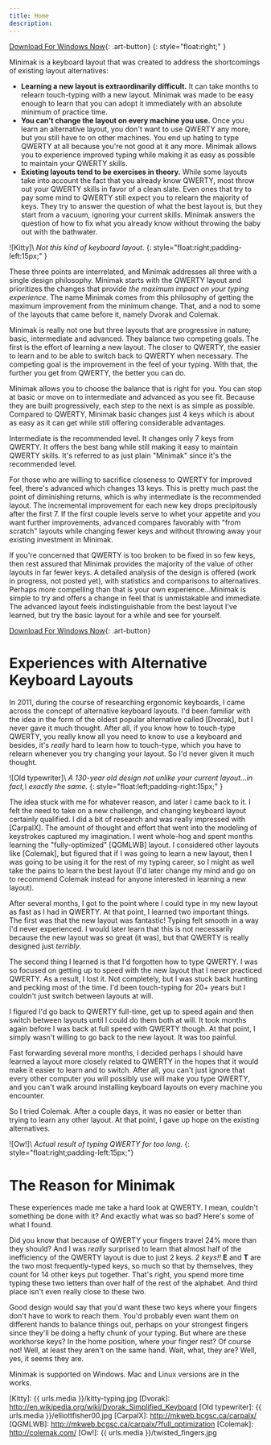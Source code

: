 ```yaml
---
title: Home
description:
---
```


[Download For Windows Now]{: .art-button}
{: style="float:right;" }

Minimak is a keyboard layout that was created to address the
shortcomings of existing layout alternatives:

- __Learning a new layout is extraordinarily difficult.__  It can take
  months to relearn touch-typing with a new layout.  Minimak was made to
  be easy enough to learn that you can adopt it immediately with an
  absolute minimum of practice time. 
- __You can't change the layout on every machine you use.__  Once you
  learn an alternative layout, you don't want to use QWERTY any more,
  but you still have to on other machines.  You end up hating to type
  QWERTY at all because you're not good at it any more.  Minimak allows
  you to experience improved typing while making it as easy as possible
  to maintain your QWERTY skills.
- __Existing layouts tend to be exercises in theory.__  While some
  layouts take into account the fact that you already know QWERTY, most
  throw out your QWERTY skills in favor of a clean slate.  Even ones
  that try to pay some mind to QWERTY still expect you to relearn the
  majority of keys.  They try to answer the question of what the best
  layout is, but they start from a vacuum, ignoring your current skills.
  Minimak answers the question of how to fix what you already know
  without throwing the baby out with the bathwater.

![Kitty]\\
_Not this kind of keyboard layout._
{: style="float:right;padding-left:15px;" }

These three points are interrelated, and Minimak addresses all three
with a single design philosophy.  Minimak starts with the QWERTY layout
and prioritizes the changes that provide _the maximum impact on your
typing experience_.  The name Minimak comes from this philosophy of
getting the maximum improvement from the minimum change.  That, and a
nod to some of the layouts that came before it, namely Dvorak and
Colemak.

Minimak is really not one but three layouts that are progressive in
nature; basic, intermediate and advanced.  They balance two competing
goals.  The first is the effort of learning a new layout.  The closer to
QWERTY, the easier to learn and to be able to switch back to QWERTY when
necessary.  The competing goal is the improvement in the feel of your
typing.  With that, the further you get from QWERTY, the better you can
do.

Minimak allows you to choose the balance that is right for you.  You can
stop at basic or move on to intermediate and advanced as you see fit.
Because they are built progressively, each step to the next is as simple
as possible.  Compared to QWERTY, Minimak basic changes just 4 keys
which is about as easy as it can get while still offering considerable
advantages.

Intermediate is the recommended level.  It changes only 7 keys from
QWERTY.  It offers the best bang while still making it easy to maintain
QWERTY skills.  It's referred to as just plain "Minimak" since it's the
recommended level.

For those who are willing to sacrifice closeness to QWERTY for improved
feel, there's advanced which changes 13 keys.  This is pretty much past
the point of diminishing returns, which is why intermediate is the
recommended layout.  The incremental improvement for each new key drops
precipitously after the first 7.  If the first couple levels serve to
whet your appetite and you want further improvements, advanced
compares favorably with "from scratch" layouts while changing fewer keys
and without throwing away your existing investment in Minimak.

If you're concerned that QWERTY is too broken to be fixed in so few
keys, then rest assured that Minimak provides the majority of the value
of other layouts in far fewer keys.  A detailed analysis of the design
is offered (work in progress, not posted yet), with statistics and
comparisons to alternatives.  Perhaps more compelling than that is your
own experience...Minimak is simple to try and offers a change in feel
that is unmistakable and immediate.  The advanced layout feels
indistinguishable from the best layout I've learned, but try the basic
layout for a while and see for yourself.

[Download For Windows Now]{: .art-button}

Experiences with Alternative Keyboard Layouts
=============================================

In 2011, during the course of researching ergonomic keyboards, I came
across the concept of alternative keyboard layouts.  I'd been familiar
with the idea in the form of the oldest popular alternative called
[Dvorak], but I never gave it much thought.  After all, if you know how
to touch-type QWERTY, you really know all you need to know to use a
keyboard and besides, it's _really_ hard to learn how to touch-type,
which you have to relearn whenever you try changing your
layout.  So I'd never given it much thought.

![Old typewriter]\\
_A 130-year old design not unlike your current layout...in fact,\\
exactly the same._
{: style="float:left;padding-right:15px;" }

The idea stuck with me for whatever reason, and later I came back to it.
I felt the need to take on a new challenge, and changing keyboard layout
certainly qualified. I did a bit of research and was really impressed
with [CarpalX].  The amount of thought and effort that went into the
modeling of keystrokes captured my imagination.  I went whole-hog and
spent months learning the "fully-optimized" [QGMLWB] layout.  I
considered other layouts like [Colemak], but figured that if I was going
to learn a new layout, then I was going to be using it for the rest of
my typing career, so I might as well take the pains to learn the best
layout (I'd later change my mind and go on to recommend Colemak instead
for anyone interested in learning a new layout).

After several months, I got to the point where I could type in my new
layout as fast as I had in QWERTY.  At that point, I learned two
important things.  The first was that the new layout was fantastic!
Typing felt smooth in a way I'd never experienced.  I would later learn
that this is not necessarily because the new layout was so great (it
was), but that QWERTY is really designed just _terribly_.

The second thing I learned is that I'd forgotten how to type QWERTY.  I
was so focused on getting up to speed with the new layout that I never
practiced QWERTY.  As a result, I lost it.  Not completely, but I was
stuck back hunting and pecking most of the time.  I'd been touch-typing
for 20+ years but I couldn't just switch between layouts at will.

I figured I'd go back to QWERTY full-time, get up to speed again and
then switch between layouts until I could do them both at will.  It took
months again before I was back at full speed with QWERTY though.  At
that point, I simply wasn't willing to go back to the new layout.  It
was too painful.

Fast forwarding several more months, I decided perhaps I should have
learned a layout more closely related to QWERTY in the hopes that it
would make it easier to learn and to switch.  After all, you can't just
ignore that every other computer you will possibly use will make you
type QWERTY, and you can't walk around installing keyboard layouts on
every machine you encounter.

So I tried Colemak.  After a couple days, it was no easier or better
than trying to learn any other layout.  At that point, I gave up hope on
the existing alternatives.

![Ow!]\\
_Actual result of typing QWERTY for too long._
{: style="float:right;padding-left:15px;"}

The Reason for Minimak
======================

These experiences made me take a hard look at QWERTY.  I mean, couldn't
something be done with it?  And exactly what was so bad?  Here's some of
what I found.

Did you know that because of QWERTY your fingers travel 24% more than
they should?  And I was _really_ surprised to learn that almost half of
the inefficiency of the QWERTY layout is due to just 2 keys.  _2 keys!!_
__E__ and __T__ are the two most frequently-typed keys, so much so that
by themselves, they count for 14 other keys put together.  That's right,
you spend more time typing these two letters than over half of the
rest of the alphabet.  And third place isn't even really close to
these two.

Good design would say that you'd want these two keys where your fingers
don't have to work to reach them.  You'd probably even want them on
different hands to balance things out, perhaps on your strongest fingers
since they'll be doing a hefty chunk of your typing.  But where are
these workhorse keys?  In the home position, where your finger rest?  Of
course not!  Well, at least they aren't on the same hand.  Wait, what,
they are?  Well, yes, it seems they are.

Minimak is supported on Windows.  Mac and Linux versions are in the
works.

[Download For Windows Now]: http://github.com/downloads/lilleyt/minimak/minimak.zip
[Kitty]: {{ urls.media }}/kitty-typing.jpg
[Dvorak]: http://en.wikipedia.org/wiki/Dvorak_Simplified_Keyboard
[Old typewriter]: {{ urls.media }}/elliottfisher00.jpg
[CarpalX]: http://mkweb.bcgsc.ca/carpalx/
[QGMLWB]: http://mkweb.bcgsc.ca/carpalx/?full_optimization
[Colemak]: http://colemak.com/
[Ow!]: {{ urls.media }}/twisted_fingers.jpg

